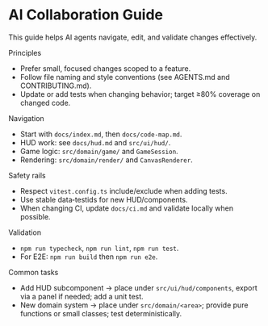# AI Collaboration Guide

This guide helps AI agents navigate, edit, and validate changes effectively.

Principles

- Prefer small, focused changes scoped to a feature.
- Follow file naming and style conventions (see AGENTS.md and CONTRIBUTING.md).
- Update or add tests when changing behavior; target ≥80% coverage on changed code.

Navigation

- Start with `docs/index.md`, then `docs/code-map.md`.
- HUD work: see `docs/hud.md` and `src/ui/hud/`.
- Game logic: `src/domain/game/` and `GameSession`.
- Rendering: `src/domain/render/` and `CanvasRenderer`.

Safety rails

- Respect `vitest.config.ts` include/exclude when adding tests.
- Use stable data‑testids for new HUD/components.
- When changing CI, update `docs/ci.md` and validate locally when possible.

Validation

- `npm run typecheck`, `npm run lint`, `npm run test`.
- For E2E: `npm run build` then `npm run e2e`.

Common tasks

- Add HUD subcomponent → place under `src/ui/hud/components`, export via a panel if needed; add a unit test.
- New domain system → place under `src/domain/<area>`; provide pure functions or small classes; test deterministically.
